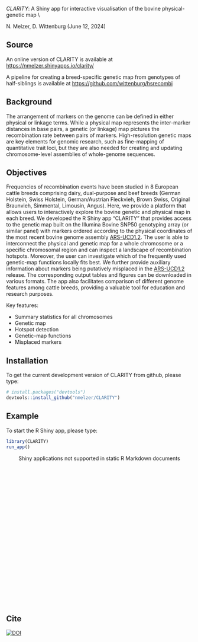 *CLARITY*: A Shiny app for interactive visualisation of the bovine
physical-genetic map \

N. Melzer, D. Wittenburg
(June 12, 2024)

<!-- README.md is generated from README.Rmd. Please edit that file -->


## Source

An online version of CLARITY is available at
<https://nmelzer.shinyapps.io/clarity/>

A pipeline for creating a breed-specific genetic map from genotypes of
half-siblings is available at <https://github.com/wittenburg/hsrecombi>


## Background

The arrangement of markers on the genome can be defined in either
physical or linkage terms. While a physical map represents the
inter-marker distances in base pairs, a genetic (or linkage) map
pictures the recombination rate between pairs of markers.
High-resolution genetic maps are key elements for genomic research, such
as fine-mapping of quantitative trait loci, but they are also needed for
creating and updating chromosome-level assemblies of whole-genome
sequences.

## Objectives

Frequencies of recombination events have been studied in 8 European
cattle breeds comprising dairy, dual-purpose and beef breeds (German
Holstein, Swiss Holstein, German/Austrian Fleckvieh, Brown Swiss,
Original Braunvieh, Simmental, Limousin, Angus). Here, we provide a
platform that allows users to interactively explore the bovine genetic
and physical map in each breed. We developed the R Shiny app “CLARITY”
that provides access to the genetic map built on the Illumina Bovine
SNP50 genotyping array (or similar panel) with markers ordered according
to the physical coordinates of the most recent bovine genome assembly
[ARS-UCD1.2](https://bovinegenome.elsiklab.missouri.edu/downloads/ARS-UCD1.2).
The user is able to interconnect the physical and genetic map for a
whole chromosome or a specific chromosomal region and can inspect a
landscape of recombination hotspots. Moreover, the user can investigate
which of the frequently used genetic-map functions locally fits best. We
further provide auxiliary information about markers being putatively
misplaced in the
[ARS-UCD1.2](https://bovinegenome.elsiklab.missouri.edu/downloads/ARS-UCD1.2)
release. The corresponding output tables and figures can be downloaded
in various formats. The app also facilitates comparison of different
genome features among cattle breeds, providing a valuable tool for
education and research purposes.

Key features:

- Summary statistics for all chromosomes
- Genetic map
- Hotspot detection
- Genetic-map functions
- Misplaced markers

## Installation

To get the current development version of CLARITY from github, please
type:

``` r
# install.packages("devtools")
devtools::install_github("nmelzer/CLARITY")
```

## Example

To start the R Shiny app, please type:

``` r
library(CLARITY)
run_app()
```

<div style="width: 100% ; height: 400px ; text-align: center; box-sizing: border-box; -moz-box-sizing: border-box; -webkit-box-sizing: border-box;" class="muted well">Shiny applications not supported in static R Markdown documents</div>



## Cite
[![DOI](https://zenodo.org/badge/DOI/10.5281/zenodo.11620802.svg)](https://doi.org/10.5281/zenodo.11620802)
